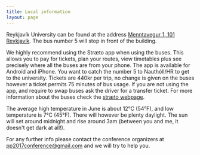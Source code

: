 ```yaml
---
title: Local information
layout: page
---
```


Reykjavík University can be found at the address [Menntavegur 1, 101
Reykjavík][maptouniversity]. The bus number 5 will stop in front of the
building.

We highly recommend using the Stræto app when using the buses. This allows you
to pay for tickets, plan your routes, view timetables plus see precisely where
all the buses are from your phone. The app is available for Android and iPhone.
You want to catch the number 5 to Nauthóll/HR to get to the university. Tickets
are 440kr per trip, no change is given on the buses however a ticket permits 75
minutes of bus usage. If you are not using the app, and require to swap buses
ask the driver for a transfer ticket. For more information about the buses check
the [stræto webpage][straeto].

The average high temperature in June is about 12°C (54°F), and low temperature
is 7°C (45°F). There will however be plenty daylight. The sun will set around
midnight and rise around 3am (between you and me, it doesn't get dark at all!).

For any further info please contact the conference organizers at
pp2017conference@gmail.com and we will try to help you.

[maptouniversity]: https://www.google.is/maps/place/Reykjavik+University/@64.1261982,-21.9331785,15z/data=!4m5!3m4!1s0x48d60b4e184b7e19:0xb87126c26f3d3420!8m2!3d64.1237635!4d-21.9269558
[straeto]: www.straeto.is/en
